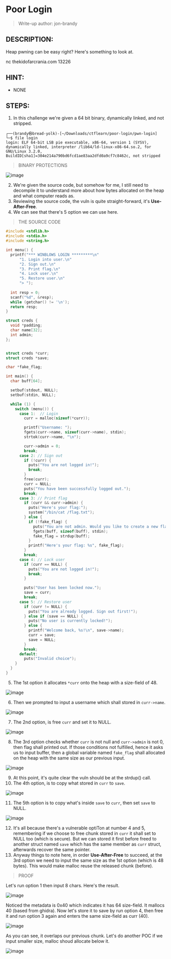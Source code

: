 # Poor Login
> Write-up author: jon-brandy
## DESCRIPTION:
Heap pwning can be easy right? Here's something to look at.

nc thekidofarcrania.com 13226

## HINT:
- NONE
## STEPS:
1. In this challenge we're given a 64 bit binary, dynamically linked, and not stripped.

```
┌──(brandy㉿bread-yolk)-[~/Downloads/ctflearn/poor-login/pwn-login]
└─$ file login       
login: ELF 64-bit LSB pie executable, x86-64, version 1 (SYSV), dynamically linked, interpreter /lib64/ld-linux-x86-64.so.2, for GNU/Linux 3.2.0, BuildID[sha1]=304e214a790bd6fcd1ae83aa2dfd0a9cf7c8462c, not stripped
```

> BINARY PROTECTIONS

![image](https://github.com/Bread-Yolk/ctflearnwu/assets/70703371/e898d136-c65d-4364-b696-52c0764df6e5)


2. We're given the source code, but somehow for me, I still need to decompile it to understand more about how bytes allocated on the heap and what computer reads as.
3. Reviewing the source code, the vuln is quite straight-forward, it's **Use-After-Free**.
4. We can see that there's 5 option we can use here.

> THE SOURCE CODE

```c
#include <stdlib.h>
#include <stdio.h>
#include <string.h>

int menu() {
  printf("*** WINBLOWS LOGIN *********\n"
      "1. Login into user.\n"
      "2. Sign out.\n"
      "3. Print flag.\n"
      "4. Lock user.\n"
      "5. Restore user.\n"
      "> ");
  
  int resp = 0;
  scanf("%d", &resp);
  while (getchar() != '\n');
  return resp;
}

struct creds {
  void *padding;
  char name[32];
  int admin;
};


struct creds *curr;
struct creds *save;

char *fake_flag;

int main() {
  char buff[64];

  setbuf(stdout, NULL);
  setbuf(stdin, NULL);

  while (1) {
    switch (menu()) {
      case 1:  // Login
        curr = malloc(sizeof(*curr));

        printf("Username: ");
        fgets(curr->name, sizeof(curr->name), stdin);
        strtok(curr->name, "\n");

        curr->admin = 0;
        break;
      case 2: // Sign out
        if (!curr) {
          puts("You are not logged in!");
          break;
        }
        free(curr);
        curr = NULL;
        puts("You have been successfully logged out.");
        break;
      case 3: // Print flag
        if (curr && curr->admin) {
          puts("Here's your flag:");
          system("/bin/cat /flag.txt");
        } else {
          if (!fake_flag) {
            puts("You are not admin. Would you like to create a new flag instead?");
            fgets(buff, sizeof(buff), stdin);
            fake_flag = strdup(buff);
          }
          printf("Here's your flag: %s", fake_flag);
        }
        break;
      case 4: // Lock user
        if (curr == NULL) {
          puts("You are not logged in!");
          break;
        }

        puts("User has been locked now.");
        save = curr;
        break;
      case 5: // Restore user
        if (curr != NULL) {
          puts("You are already logged. Sign out first!");
        } else if (save == NULL) {
          puts("No user is currently locked!");
        } else {
          printf("Welcome back, %s!\n", save->name);
          curr = save;
          save = NULL;
        }
        break;
      default:
        puts("Invalid choice");
    }
  }
}
```

5. The 1st option it allocates `*curr` onto the heap with a size-field of 48.

![image](https://github.com/Bread-Yolk/ctflearnwu/assets/70703371/a486ee80-86eb-4f51-8e2b-f15083ba9f72)


6. Then we prompted to input a username which shall stored in `curr->name`.

![image](https://github.com/Bread-Yolk/ctflearnwu/assets/70703371/3d718cca-9db1-4fa7-99f7-2901c8089c29)


7. The 2nd option, is free `curr` and set it to NULL. 

![image](https://github.com/Bread-Yolk/ctflearnwu/assets/70703371/036e8456-1805-4fbe-848d-32c3d1de5df3)


8. The 3rd option checks whether `curr` is not null and `curr->admin` is not 0, then flag shall printed out. If those conditions not fulfilled, hence it asks us to input buffer, then a global variable named `fake_flag` shall allocated on the heap with the same size as our previous input.

![image](https://github.com/Bread-Yolk/ctflearnwu/assets/70703371/54ed4d0b-09c5-4fa7-bf4c-b1fef9edd0f0)


9. At this point, it's quite clear the vuln should be at the strdup() call.
10. The 4th option, is to copy what stored in `curr` to `save`.

![image](https://github.com/Bread-Yolk/ctflearnwu/assets/70703371/8e882d15-f183-409e-bbee-cb9be34411ae)


11. The 5th option is to copy what's inside `save` to `curr`, then set `save` to NULL.

![image](https://github.com/Bread-Yolk/ctflearnwu/assets/70703371/9985029d-2ea7-4bc8-9de9-3085a2f5b9f9)


12. It's all because there's a vulnerable optiTon at number 4 and 5, remembering if we choose to free chunk stored in `curr` it shall set to NULL too (which is secure). But we can stored it first before freed to another struct named `save` which has the same member as `curr` struct, afterwards recover the same pointer.
13. Anyway things to note here, in order **Use-After-Free** to succeed, at the 3rd option we need to input the same size as the 1st option (which is 48 bytes). This would make malloc reuse the released chunk (before).

> PROOF

Let's run option 1 then input 8 chars. Here's the result.

![image](https://github.com/Bread-Yolk/ctflearnwu/assets/70703371/97715599-89ce-47c2-a265-10eae477bb59)


Noticed the metadata is 0x40 which indicates it has 64 size-field. It mallocs 40 (based from ghidra).
Now let's store it to save by run option 4, then free it and run option 3 again and enters the same size-field as curr (40).

![image](https://github.com/Bread-Yolk/ctflearnwu/assets/70703371/8fda7c67-f503-4df0-a9ec-65b7a00d6ae5)


As you can see, it overlaps our previous chunk. Let's do another POC if we input smaller size, malloc shoud allocate below it.

![image](https://github.com/Bread-Yolk/ctflearnwu/assets/70703371/953a6b18-050c-4f29-9a42-f2267cd2dd63)



